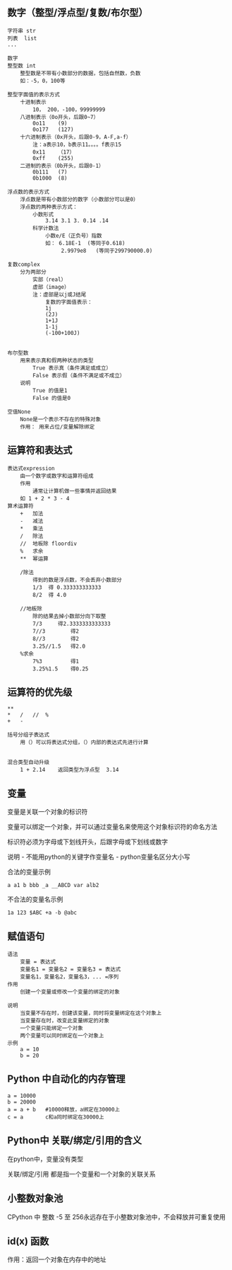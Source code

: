 
<h2>数字（整型/浮点型/复数/布尔型）</h2>

```
字符串 str
列表  list
...

数字
整型数 int
    整型数是不带有小数部分的数据，包括自然数，负数
    如：-5，0，100等

整型字面值的表示方式
    十进制表示
        10， 200，-100，99999999
    八进制表示（0o开头，后跟0~7）
        0o11    (9)
        0o177   (127)
    十六进制表示（0x开头，后跟0-9，A-F,a-f）
        注：a表示10，b表示11。。。。f表示15
        0x11    （17）
        0xff    (255)
    二进制的表示（0b开头，后跟0-1）
        0b111   (7)
        0b1000  (8)

浮点数的表示方式
    浮点数是带有小数部分的数字（小数部分可以是0）
    浮点数的两种表示方式：
        小数形式
            3.14 3.1 3. 0.14 .14
        科学计数法
            小数e/E（正负号）指数
            如： 6.18E-1  (等同于0.618)
                 2.9979e8   (等同于299790000.0)

复数complex
    分为两部分
        实部（real）
        虚部（image）
        注：虚部是以j或J结尾
            复数的字面值表示：
            1j
            (2J)
            1+1J
            1-1j
            (-100+100J)


布尔型数
    用来表示真和假两种状态的类型
        True 表示真（条件满足或成立）
        False 表示假（条件不满足或不成立）
    说明
        True 的值是1
        False 的值是0

空值None
    None是一个表示不存在的特殊对象
    作用： 用来占位/变量解除绑定
```


<h2>运算符和表达式</h2>

```
表达式expression
    由一个数字或数字和运算符组成
    作用
        通常让计算机做一些事情并返回结果
    如 1 + 2 * 3 - 4
算术运算符
    +   加法
    -   减法
    *   乘法
    /   除法
    //  地板除 floordiv
    %   求余
    **  幂运算

    /除法
        得到的数是浮点数，不会丢弃小数部分
        1/3  得 0.333333333333
        8/2  得 4.0

    //地板除
        除的结果去掉小数部分向下取整
        7/3     得2.3333333333333
        7//3        得2
        8//3        得2
        3.25//1.5   得2.0
    %求余
        7%3         得1
        3.25%1.5    得0.25
```


<h2>运算符的优先级</h2>

```
**
*   /   //  %
+   -

括号分组子表达式
    用（）可以将表达式分组，（）内部的表达式先进行计算


混合类型自动升级
    1 + 2.14    返回类型为浮点型  3.14
```

<h2>变量</h2>

变量是关联一个对象的标识符

变量可以绑定一个对象，并可以通过变量名来使用这个对象标识符的命名方法

标识符必须为字母或下划线开头，后跟字母或下划线或数字

说明
    - 不能用python的关键字作变量名
    - python变量名区分大小写

合法的变量示例

    a a1 b bbb _a __ABCD var alb2

不合法的变量名示例

    1a 123 $ABC +a -b @abc

<h2>赋值语句</h2>

```
语法
    变量 = 表达式
    变量名1 = 变量名2 = 变量名3 = 表达式
    变量名1，变量名2，变量名3，... =序列
作用
    创建一个变量或修改一个变量的绑定的对象

说明
    当变量不存在时，创建该变量，同时将变量绑定在这个对象上
    当变量存在时，改变此变量绑定的对象
    一个变量只能绑定一个对象
    两个变量可以同时绑定在一个对象上
示例
    a = 10
    b = 20
```

<h2>Python 中自动化的内存管理</h2>

```
a = 10000
b = 20000
a = a + b   #10000释放，a绑定在30000上
c = a       c和a同时绑定在30000上
```


<h2>Python中 关联/绑定/引用的含义</h2>

在python中，变量没有类型

关联/绑定/引用 都是指一个变量和一个对象的关联关系


<h2>小整数对象池</h2>

CPython 中 整数 -5 至 256永远存在于小整数对象池中，不会释放并可重复使用

<h2>id(x) 函数</h2>

作用：返回一个对象在内存中的地址

